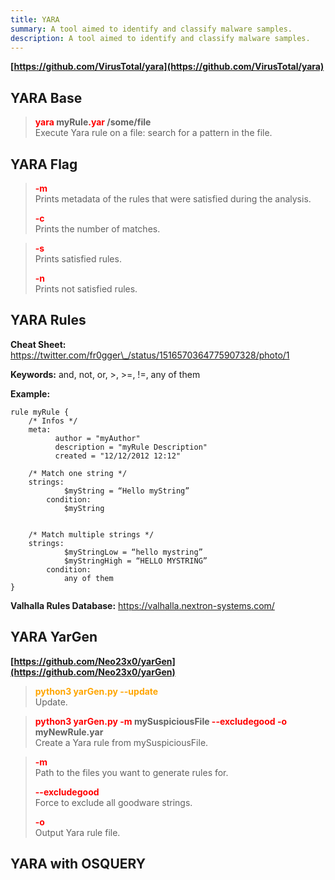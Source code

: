 ```yaml
---
title: YARA
summary: A tool aimed to identify and classify malware samples.
description: A tool aimed to identify and classify malware samples.
---
```


**[https://github.com/VirusTotal/yara](https://github.com/VirusTotal/yara)**

## YARA Base


 > 
 > **<font color=red>yara</font> myRule<font color=red>.yar</font> /some/file**</br>
 > Execute Yara rule on a file: search for a pattern in the file.

## YARA Flag


 > 
 > **<font color=red>-m</font>**</br>
 > Prints metadata of the rules that were satisfied during the analysis.
 > 
 > **<font color=red>-c</font>**</br>
 > Prints the number of matches.

 > 
 > **<font color=red>-s</font>**</br>
 > Prints satisfied rules.
 > 
 > **<font color=red>-n</font>**</br>
 > Prints not satisfied rules.

## YARA Rules

**Cheat Sheet:** https://twitter.com/fr0gger\_/status/1516570364775907328/photo/1

**Keywords:** and, not, or, >, >=, !=, any of them

**Example:**

````
rule myRule {
	/* Infos */
	meta:
	      author = "myAuthor"
	      description = "myRule Description"
	      created = "12/12/2012 12:12"
	
	/* Match one string */
	strings:
			$myString = “Hello myString”
		condition:
			$myString
	
		
	/* Match multiple strings */
	strings:
			$myStringLow = “hello mystring”
			$myStringHigh = “HELLO MYSTRING”
		condition:
			any of them
}
````

**Valhalla Rules Database:** https://valhalla.nextron-systems.com/ 

## YARA YarGen

**[https://github.com/Neo23x0/yarGen](https://github.com/Neo23x0/yarGen)**

 > 
 > **<font color=orange>python3 yarGen.py --update</font>**</br>
 > Update.

 > 
 > **<font color=red>python3 yarGen.py -m</font> mySuspiciousFile <font color=red>--excludegood -o</font> myNewRule.yar**</br>
 > Create a Yara rule from mySuspiciousFile.

 > 
 > **<font color=red>-m</font>**</br>
 > Path to the files you want to generate rules for.
 > 
 > **<font color=red>--excludegood</font>**</br>
 > Force to exclude all goodware strings.
 > 
 > **<font color=red>-o</font>**</br>
 > Output Yara rule file.

## YARA with OSQUERY

